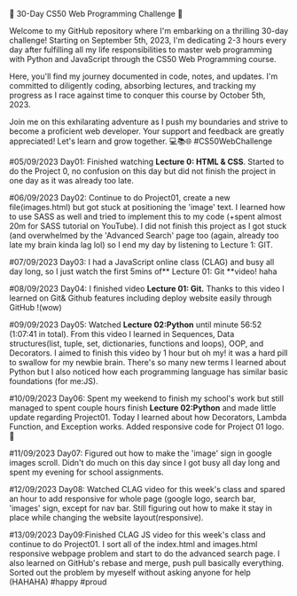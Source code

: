 🚀 30-Day CS50 Web Programming Challenge 🚀

Welcome to my GitHub repository where I'm embarking on a thrilling 30-day challenge! Starting on September 5th, 2023, I'm dedicating 2-3 hours every day after fulfilling all my life responsibilities to master web programming with Python and JavaScript through the CS50 Web Programming course.

Here, you'll find my journey documented in code, notes, and updates. I'm committed to diligently coding, absorbing lectures, and tracking my progress as I race against time to conquer this course by October 5th, 2023.

Join me on this exhilarating adventure as I push my boundaries and strive to become a proficient web developer. Your support and feedback are greatly appreciated! Let's learn and grow together. 💻📚🌐 #CS50WebChallenge

#05/09/2023 Day01: Finished watching **Lecture 0: HTML & CSS**. Started to do the Project 0, no confusion on this day but did not finish the project in one day as it was already too late.

#06/09/2023 Day02: Continue to do Project01, create a new file(images.html) but got stuck at positioning the 'image' text. I learned how to use SASS as well and tried to implement this to my code (+spent almost 20m for SASS tutorial on YouTube). I did not finish this project as I got stuck (and overwhelmed by the 'Advanced Search' page too (again, already too late my brain kinda lag lol) so I end my day by listening to Lecture 1: GIT.

#07/09/2023 Day03: I had a JavaScript online class (CLAG) and busy all day long, so I just watch the first 5mins of** Lecture 01: Git **video! haha

#08/09/2023 Day04: I finished video **Lecture 01: Git.** Thanks to this video I learned on Git& Github features including deploy website easily through GitHub !(wow)

#09/09/2023 Day05: Watched **Lecture 02:Python** until minute 56:52 (1:07:41 in total). From this video I learned in Sequences, Data structures(list, tuple, set, dictionaries, functions and loops), OOP, and Decorators. I aimed to finish this video by 1 hour but oh my! it was a hard pill to swallow for my newbie brain. There's so many new terms I learned about Python but I also noticed how each programming language has similar basic foundations (for me:JS). 

#10/09/2023 Day06: Spent my weekend to finish my school's work but still managed to spent couple hours finish **Lecture 02:Python** and made little update regarding Project01. Today I learned about how Decorators, Lambda Function, and Exception works. Added responsive code for Project 01 logo. 🐍

#11/09/2023 Day07: Figured out how to make the 'image' sign in google images scroll. Didn't do much on this day since I got busy all day long and spent my evening for school assignments.

#12/09/2023 Day08: Watched CLAG video for this week's class and spared an hour to add responsive for whole page (google logo, search bar, 'images' sign, except for nav bar. Still figuring out how to make it stay in place while changing the website layout(responsive). 

#13/09/2023 Day09:Finished CLAG JS video for this week's class and continue to do Project01. I sort all of the index.html and images.html responsive webpage problem and start to do the advanced search page. I also learned on GitHub's rebase and merge, push pull basically everything. Sorted out the problem by myeself without asking anyone for help (HAHAHA) #happy #proud
